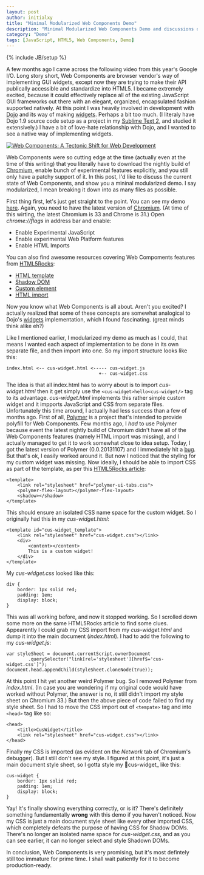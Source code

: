 ```yaml
---
layout: post
author: initialxy
title: "Minimal Modularized Web Components Demo"
description: "Minimal Modularized Web Components Demo and discussions on the brave new technology."
category: "Demo"
tags: [JavaScript, HTML5, Web Components, Demo]
---
```

{% include JB/setup %}

A few months ago I came across the following video from this year's Google I/O. Long story short, Web Components are browser vendor's way of implementing GUI widgets, except now they are trying to make their API publically accessible and standardize into HTML5. I became extremely excited, because it could effectively replace all of the existing JavaScript GUI frameworks out there with an elegant, organized, encapsulated fashion supported natively. At this point I was heavily involved in development with [Dojo](http://dojotoolkit.org/) and its way of making [widgets](http://dojotoolkit.org/reference-guide/1.9/quickstart/writingWidgets.html). Perhaps a bit too much. (I literaly have Dojo 1.9 source code setup as a project in my [Sublime Text 2](http://www.sublimetext.com/2), and studied it extensively.) I have a bit of love-hate relationship with Dojo, and I wanted to see a native way of implementing widgets.

[![Web Components: A Tectonic Shift for Web Development](http://img.youtube.com/vi/fqULJBBEVQE/0.jpg)](http://www.youtube.com/watch?v=fqULJBBEVQE)

Web Components were so cutting edge at the time (actually even at the time of this writing) that you literally have to download the nightly build of [Chromium](http://www.chromium.org/), enable bunch of experimental features explicitly, and you still only have a patchy support of it. In this post, I'd like to discuss the current state of Web Components, and show you a mininal modularized demo. I say modularized, I mean breaking it down into as many files as possible.<!--more-->

First thing first, let's just get straight to the point. You can see my demo [here](/static/files/2013-11-22-minimal-modularized-web-components-demo/demo/). Again, you need to have the latest version of [Chromium](http://www.chromium.org/). (At time of this wirting, the latest Chromium is 33 and Chrome is 31.) Open _chrome://flags_ in address bar and enable:

* Enable Experimental JavaScript
* Enable experimental Web Platform features
* Enable HTML Imports

You can also find awesome resources covering Web Compoments features from [HTML5Rocks](http://www.html5rocks.com/en/):

* [HTML template](http://www.html5rocks.com/en/tutorials/webcomponents/template/)
* [Shadow DOM](http://www.html5rocks.com/en/tutorials/webcomponents/shadowdom/)
* [Custom element](http://www.html5rocks.com/en/tutorials/webcomponents/customelements/)
* [HTML import](http://www.html5rocks.com/en/tutorials/webcomponents/imports/)

Now you know what Web Components is all about. Aren't you excited? I actually realized that some of these concepts are somewhat analogical to Dojo's [widgets](http://dojotoolkit.org/reference-guide/1.9/quickstart/writingWidgets.html) implementation, which I found fascinating. (great minds think alike eh?)

Like I mentioned earlier, I modularized my demo as much as I could, that means I wanted each aspect of implementation to be done in its own separate file, and then import into one. So my import structure looks like this:

    index.html <-- cus-widget.html <----- cus-widget.js
                                      +-- cus-widget.css

The idea is that all index.html has to worry about is to import _cus-widget.html_ then it get simply use the `<cus-widget>hello<cus-widget/>` tag to its advantage. _cus-widget.html_ implements this rather simple custom widget and it impports JavaScript and CSS from separate files. Unfortunately this time around, I actually had less success than a few of months ago. First of all, [Polymer](http://www.polymer-project.org/) is a project that's intended to provide polyfill for Web Components. Few months ago, I _had_ to use Polymer because event the latest nightly build of Chromium didn't have all of the Web Components features (namely HTML import was missing), and I actually managed to get it to work somewhat close to idea setup. Today, I got the latest version of Polymer (0.0.20131107) and I immediately hit a [bug](https://github.com/Polymer/polymer/issues/290). But that's ok, I easily worked around it. But now I noticed that the styling for my custom widget was missing. Now ideally, I should be able to import CSS as part of the template, as per this [HTML5Rocks article](http://www.html5rocks.com/en/tutorials/webcomponents/imports/):

    <template>
        <link rel="stylesheet" href="polymer-ui-tabs.css">
        <polymer-flex-layout></polymer-flex-layout>
        <shadow></shadow>
    </template>

This should ensure an isolated CSS name space for the custom widget. So I originally had this in my _cus-widget.html_:

    <template id="cus-widget_template">
        <link rel="stylesheet" href="cus-widget.css"></link>
        <div>
            <content></content>
            This is a custom widget!
        </div>
    </template>

My _cus-widget.css_ looked like this:

    div {
        border: 1px solid red;
        padding: 1em;
        display: block;
    }

This was all working before, and now it stopped working. So I scrolled down some more on the same HTML5Rocks article to find some clues. Appearently I could grab my CSS import from my _cus-widget.html_ and dump it into the main document (_index.html_). I had to add the following to my _cus-widget.js_:

    var styleSheet = document.currentScript.ownerDocument
            .querySelector("link[rel='stylesheet'][href$='cus-widget.css']");
    document.head.appendChild(styleSheet.cloneNode(true));

At this point I hit yet another weird Polymer bug. So I removed Polymer from _index.html_. (In case you are wondering if my original code would have worked without Polymer, the answer is no, it still didn't import my style sheet on Chromium 33.) But then the above piece of code failed to find my style sheet. So I had to move the CSS import out of `<tempate>` tag and into `<head>` tag like so:

    <head>
        <title>CusWidget</title>
        <link rel="stylesheet" href="cus-widget.css"></link>
    </head>

Finally my CSS is imported (as evident on the _Network_ tab of Chromium's debugger). But I still don't see my style. I figured at this point, it's just a main document style sheet, so I gotta style my cus-widget_ like this:

    cus-widget {
        border: 1px solid red;
        padding: 1em;
        display: block;
    }

Yay! It's finally showing everything correctly, or is it? There's definitely something fundamentally **wrong** with this demo if you haven't noticed. Now my CSS is just a main document style sheet like every other imported CSS, which completely defeats the purpose of having CSS for Shadow DOMs. There's no longer an isolated name space for _cus-widget.css_, and as you can see earlier, it can no longer select and style Shadown DOMs.

In conclusion, Web Components is very promising, but it's most defintely still too immature for prime time. I shall wait patiently for it to become production-ready.
